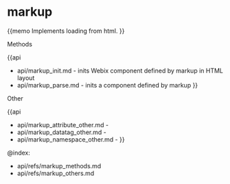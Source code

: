 markup 
=============


{{memo Implements loading from html. }}




<div class='h2'>Methods</div>

{{api
- api/markup_init.md - inits Webix component defined by markup in HTML layout
- api/markup_parse.md - inits a component defined by markup
}}





<div class='h2'>Other</div>


{{api
- api/markup_attribute_other.md - 
- api/markup_datatag_other.md - 
- api/markup_namespace_other.md - 
}}


@index:
- api/refs/markup_methods.md
- api/refs/markup_others.md

